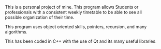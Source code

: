 This is a personal project of mine.
This program allows Students or professionals with a consistent weekly timetable to be able to see all possible organization of their time.

This program uses object oriented skills, pointers, recursion, and many algorithms.

This has been coded in C++ with the use of Qt and its many useful libraries.
